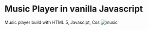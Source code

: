 # Music Player in vanilla Javascript

Music player build with HTML 5, Javascipt, Css
![music](https://user-images.githubusercontent.com/24366476/118585971-8a2c7680-b7b7-11eb-847b-30d0dbd54b94.jpg)
